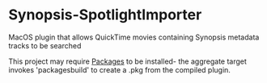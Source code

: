 # Synopsis-SpotlightImporter
MacOS plugin that allows QuickTime movies containing Synopsis metadata tracks to be searched

This project may require [Packages](http://s.sudre.free.fr/Software/Packages/about.html) to be installed- the aggregate target invokes 'packagesbuild' to create a .pkg from the compiled plugin.
